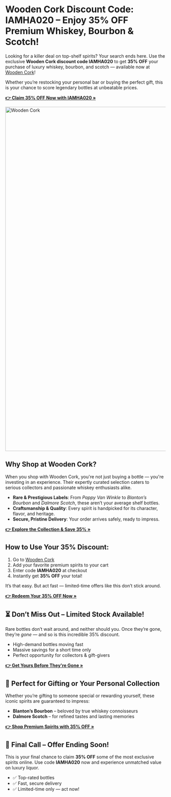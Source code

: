 <h1>Wooden Cork Discount Code: IAMHA020 – Enjoy 35% OFF Premium Whiskey, Bourbon & Scotch!</h1>
<p>Looking for a killer deal on top-shelf spirits? Your search ends here. Use the exclusive <strong>Wooden Cork discount code IAMHA020</strong> to get <strong>35% OFF</strong> your purchase of luxury whiskey, bourbon, and scotch — available now at <a href="https://shorturl.at/igFzw" target="_blank">Wooden Cork</a>!</p>
<p>Whether you’re restocking your personal bar or buying the perfect gift, this is your chance to score legendary bottles at unbeatable prices.</p>
<p><strong><a href="https://shorturl.at/igFzw" target="_blank">👉 Claim 35% OFF Now with IAMHA020 »</a></strong></p>
<img src="https://images.mirror-media.xyz/publication-images/7Bd7af_OfkGifzUkZkAB_.png?height=315&width=630" alt="Wooden Cork" width="1080">
<h2>Why Shop at Wooden Cork?</h2>
<p>When you shop with Wooden Cork, you're not just buying a bottle — you're investing in an experience. Their expertly curated selection caters to serious collectors and passionate whiskey enthusiasts alike.</p>
<ul>
<li><strong>Rare & Prestigious Labels</strong>: From <em>Pappy Van Winkle</em> to <em>Blanton’s Bourbon</em> and <em>Dalmore Scotch</em>, these aren’t your average shelf bottles.</li>
<li><strong>Craftsmanship & Quality</strong>: Every spirit is handpicked for its character, flavor, and heritage.</li>
<li><strong>Secure, Pristine Delivery</strong>: Your order arrives safely, ready to impress.</li>
</ul>
<p><strong><a href="https://shorturl.at/igFzw" target="_blank">👉 Explore the Collection & Save 35% »</a></strong></p>
<h2>How to Use Your 35% Discount:</h2>
<ol>
<li>Go to <a href="https://shorturl.at/igFzw" target="_blank">Wooden Cork</a></li>
<li>Add your favorite premium spirits to your cart</li>
<li>Enter code <strong>IAMHA020</strong> at checkout</li>
<li>Instantly get <strong>35% OFF</strong> your total!</li>
</ol>
<p>It’s that easy. But act fast — limited-time offers like this don’t stick around.</p>
<p><strong><a href="https://shorturl.at/igFzw" target="_blank">👉 Redeem Your 35% OFF Now »</a></strong></p>
<h2>⏳ Don’t Miss Out – Limited Stock Available!</h2>
<p>Rare bottles don’t wait around, and neither should you. Once they’re gone, they’re <em>gone</em> — and so is this incredible 35% discount.</p>
<ul>
<li>High-demand bottles moving fast</li>
<li>Massive savings for a short time only</li>
<li>Perfect opportunity for collectors & gift-givers</li>
</ul>
<p><strong><a href="https://shorturl.at/igFzw" target="_blank">👉 Get Yours Before They're Gone »</a></strong></p>
<h2>🎁 Perfect for Gifting or Your Personal Collection</h2>
<p>Whether you’re gifting to someone special or rewarding yourself, these iconic spirits are guaranteed to impress:</p>
<ul>
<li><strong>Blanton’s Bourbon</strong> – beloved by true whiskey connoisseurs</li>
<li><strong>Dalmore Scotch</strong> – for refined tastes and lasting memories</li>
</ul>
<p><strong><a href="https://shorturl.at/igFzw" target="_blank">👉 Shop Premium Spirits with 35% OFF »</a></strong></p>
<h2>🚨 Final Call – Offer Ending Soon!</h2>
<p>This is your final chance to claim <strong>35% OFF</strong> some of the most exclusive spirits online. Use code <strong>IAMHA020</strong> now and experience unmatched value on luxury liquor.</p>
<ul>
<li>✅ Top-rated bottles</li>
<li>✅ Fast, secure delivery</li>
<li>✅ Limited-time only — act now!</li>
</ul>
